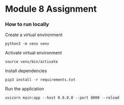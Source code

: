 # Module 8 Assignment

### How to run locally

Create a virtual environment

```
python3 -m venv venv
```

Activate virtual environment

```
source venv/bin/activate
```

Install dependencies

```
pip3 install -r requirements.txt
```

Run the application

```
uvicorn main:app --host 0.0.0.0 --port 8000 --reload
```
